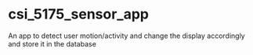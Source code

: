 # csi_5175_sensor_app
An app to detect user motion/activity and change the display accordingly and store it in the database
